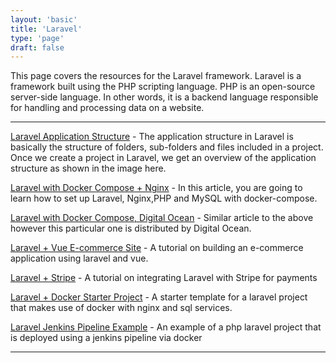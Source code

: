```yaml
---
layout: 'basic'
title: 'Laravel'
type: 'page'
draft: false
---
```


This page covers the resources for the Laravel framework. Laravel is a framework built using the PHP scripting language. PHP is an open-source server-side language. In other words, it is a backend language responsible for handling and processing data on a website.

------

[Laravel Application Structure](https://www.tutorialspoint.com/laravel/laravel_application_structure.htm "Laravel Application Structure") - The application structure in Laravel is basically the structure of folders, sub-folders and files included in a project. Once we create a project in Laravel, we get an overview of the application structure as shown in the image here.

[Laravel with Docker Compose + Nginx](https://medium.com/@CloudTopG/how-to-install-and-set-up-laravel-nginx-and-mysql-with-docker-compose-on-ubuntu-20-04-291462d7202d "Laravel with Docker Compose + Nginx") - In this article, you are going to learn how to set up Laravel, Nginx,PHP and MySQL with docker-compose.

[Laravel with Docker Compose, Digital Ocean](https://www.digitalocean.com/community/tutorials/how-to-set-up-laravel-nginx-and-mysql-with-docker-compose-on-ubuntu-20-04 "Laravel with Docker Compose, Digital Ocean") - Similar article to the above however this particular one is distributed by Digital Ocean.

[Laravel + Vue E-commerce Site](https://www.youtube.com/watch?v=uyTPbQu0g-E "Laravel + Vue E-commerce Site") - A tutorial on building an e-commerce application using laravel and vue.

[Laravel + Stripe](https://www.youtube.com/watch?v=J13Xe939Bh8 "Laravel + Stripe") - A tutorial on integrating Laravel with Stripe for payments

[Laravel + Docker Starter Project](https://github.com/ishaqadhel/docker-laravel-mysql-nginx-starter/tree/main "Laravel + Docker Starter Project") - A starter template for a laravel project that makes use of docker with nginx and sql services.

[Laravel Jenkins Pipeline Example](https://dev.to/kennibravo/pipeline-101-for-php-and-laravel-projects-with-jenkins-and-docker-47gh "Laravel Jenkins Pipeline Example") - An example of a php laravel project that is deployed using a jenkins pipeline via docker

------

